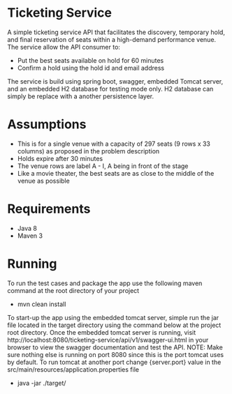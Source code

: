 # Ticketing Service

A simple ticketing service API that facilitates the discovery, temporary hold, and final reservation of seats within a high-demand performance venue. The service allow the API consumer to:

 + Put the best seats available on hold for 60 minutes
 + Confirm a hold using the hold id and email address

The service is build using spring boot, swagger, embedded Tomcat server, and an embedded H2 database for testing mode only. H2 database can simply be replace with a another persistence layer.

# Assumptions

 + This is for a single venue with a capacity of 297 seats (9 rows x 33 columns) as proposed in the problem description
 + Holds expire after 30 minutes
 + The venue rows are label A - I, A being in front of the stage
 + Like a movie theater, the best seats are as close to the middle of the venue as possible


# Requirements
+ Java 8
+ Maven 3

# Running
To run the test cases and package the app use the following maven command at the root directory of your project

+ mvn clean install

To start-up the app using the embedded tomcat server, simple run the jar file located in the target directory using the command below at the project root directory. Once the embedded tomcat server is running, visit http://localhost:8080/ticketing-service/api/v1/swagger-ui.html in your browser to view the swagger documentation and test the API. NOTE: Make sure nothing else is running on port 8080 since this is the port tomcat uses by default. To run tomcat at another port change {server.port} value in the src/main/resources/application.properties file

+ java -jar ./target/